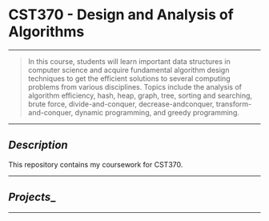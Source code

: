 # CST370 - Design and Analysis of Algorithms

---

> In this course, students will learn important data structures in computer science and acquire fundamental algorithm design techniques to get the efficient solutions to several computing problems from various disciplines. Topics include the analysis of algorithm efficiency,
hash, heap, graph, tree, sorting and searching, brute force, divide-and-conquer, decrease-andconquer, transform-and-conquer, dynamic programming, and greedy programming. 

---

## _Description_

This repository contains my coursework for CST370.

---

## _Projects__

---